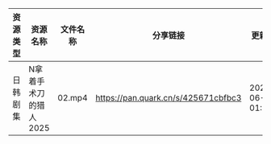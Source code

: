 | 资源类型 | 资源名称          | 文件名称   | 分享链接                                | 更新时间                |
| ---- | ------------- | ------ | ----------------------------------- | ------------------- |
| 日韩剧集 | N拿着手术刀的猎人2025 | 02.mp4 | https://pan.quark.cn/s/425671cbfbc3 | 2025-06-17 01:28:30 |
